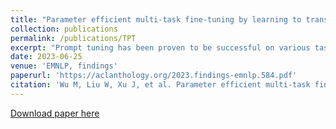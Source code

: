 ```yaml
---
title: "Parameter efficient multi-task fine-tuning by learning to transfer token-wise prompts"
collection: publications
permalink: /publications/TPT
excerpt: "Prompt tuning has been proven to be successful on various tasks by incorporating a small number of trainable parameters while freezing large pre-trained language models (PLMs). However, it is still unsettled how to generate more proper prompts for any individual examples and how to extend prompt tuning to multi-task learning scenarios by leveraging cross-task features. To address these challenges, we propose a token-wise prompt tuning (TPT), in which a bank of finer-grained soft prompt tokens is built for multi-task learning by memory network. The tokens are retrieved from the bank against an input example and assembled to an instance-dependent prompt. Extensive experimental results on 14 datasets demonstrated that the models enhanced by our TPT performed far better than full parameter fine-tuned models and achieved state-of-the-art by tuning only 0.035% parameters."
date: 2023-06-25
venue: 'EMNLP, findings'
paperurl: 'https://aclanthology.org/2023.findings-emnlp.584.pdf'
citation: 'Wu M, Liu W, Xu J, et al. Parameter efficient multi-task fine-tuning by learning to transfer token-wise prompts[C]//Findings of the Association for Computational Linguistics: EMNLP 2023. 2023: 8734-8746.'
---
```


[Download paper here](https://aclanthology.org/2023.findings-emnlp.584.pdf)
